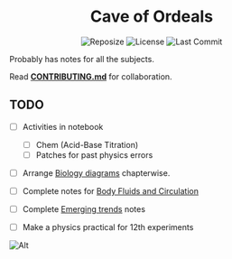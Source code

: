 <h1 align=center>Cave of Ordeals</h1>

<div align='center'>
 
![Reposize](https://img.shields.io/github/repo-size/SidonTheTroll/cave-of-ordeals?label=Repo%20Size&style=flat&logo=markdown&logoColor=FFFFFF&labelColor=%23c53f00&color=%23e8d3ad)
![License](https://img.shields.io/badge/CC_NC--ND-License?style=flat&logo=creativecommons&logoColor=white&label=License&labelColor=a71e5b&color=%23e1baad)
![Last Commit](https://img.shields.io/github/last-commit/SidonTheTroll/cave-of-ordeals?style=flat&logo=git&logoColor=white&label=Last%20Commit&labelColor=%23003978&color=%23f2cd81)

</div>

Probably has notes for all the subjects. 

Read [**CONTRIBUTING.md**](./CONTRIBUTING.md) for collaboration.

## TODO

- [ ] Activities in notebook 
    - [ ] Chem (Acid-Base Titration)
    - [ ] Patches for past physics errors 
- [ ] Arrange [Biology diagrams](./Biology/diagrams/) chapterwise. 
- [ ] Complete notes for [Body Fluids and Circulation](./Biology/18-body-fluids-and-circulation.md)
- [ ] Complete [Emerging trends](./IP/10-emerging-trends.md) notes 
- [ ] Make a physics practical for 12th experiments


![Alt](https://repobeats.axiom.co/api/embed/d443ad3f7932cc0799840e976411cf5e10ea87d5.svg "Repobeats analytics image")

